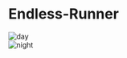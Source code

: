 # Endless-Runner

![day](https://raw.githubusercontent.com/kosodrzewina/endless-runner/master/demo/../../../../../../demo/runner_demo_day.png)  
![night](https://raw.githubusercontent.com/kosodrzewina/endless-runner/master/demo/../../../../../../demo/runner_demo_night.png)
